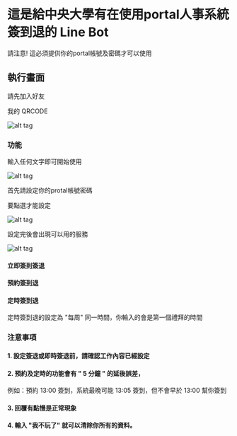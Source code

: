 # 這是給中央大學有在使用portal人事系統簽到退的 Line Bot

請注意! 這必須提供你的portal帳號及密碼才可以使用

## 執行畫面

請先加入好友

我的 QRCODE

![alt tag](https://i.imgur.com/qCbbF2R.png)

### 功能


輸入任何文字即可開始使用

![alt tag](https://i.imgur.com/9nzQ4et.png?2)


首先請設定你的protal帳號密碼

要點選才能設定

![alt tag](https://i.imgur.com/RNT3xBw.png?1)

設定完後會出現可以用的服務

![alt tag](https://i.imgur.com/hdHyzxf.png?2)


#### 立即簽到簽退


#### 預約簽到退


#### 定時簽到退

定時簽到退的設定為 "每周" 同一時間，你輸入的會是第一個禮拜的時間


### 注意事項

#### 1. 設定簽退或即時簽退前，請確認工作內容已經設定

#### 2. 預約及定時的功能會有 " 5 分鐘 " 的延後誤差，
例如：預約 13:00 簽到，系統最晚可能 13:05 簽到，但不會早於 13:00 幫你簽到

#### 3. 回覆有點慢是正常現象

#### 4. 輸入 "我不玩了" 就可以清除你所有的資料。

